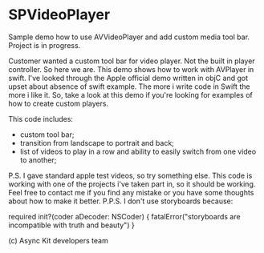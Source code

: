 # SPVideoPlayer
Sample demo how to use AVVideoPlayer and add custom media tool bar. Project is in progress. 

Customer wanted a custom tool bar for video player. Not the built in player controller. So here we are.
This demo shows how to work with AVPlayer in swift.
I've looked through the Apple official demo written in objC and got upset about absence of swift example.
The more i write code in Swift the more i like it. So, take a look at this demo if you're looking for examples of how to create custom players.

This code includes:
* custom tool bar;
* transition from landscape to portrait and back;
* list of videos to play in a row and ability to easily switch from one video to another;

P.S. I gave standard apple test videos, so try something else. This code is working with one of the projects i've taken part in, so it should be working.
Feel free to contact me if you find any mistake or you have some thoughts about how to make it better. 
P.P.S. I don't use storyboards because:

required init?(coder aDecoder: NSCoder) {
	fatalError("storyboards are incompatible with truth and beauty")
}

(c) Async Kit developers team



